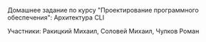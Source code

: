 Домашнее задание по курсу "Проектирование программного обеспечения": Архитектура CLI

Участники: Ракицкий Михаил, Соловей Михаил, Чулков Роман
